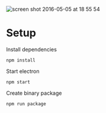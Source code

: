 ![screen shot 2016-05-05 at 18 55 54](https://cloud.githubusercontent.com/assets/209966/15050281/075a8e68-12f3-11e6-8cd6-0ec39d391ffa.png)

# Setup

Install dependencies
```
npm install
```

Start electron
```
npm start
```

Create binary package
```
npm run package
```

